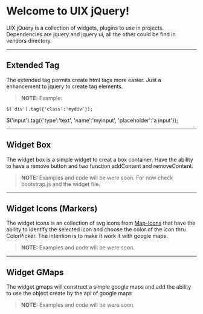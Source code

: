Welcome to UIX jQuery!	
=====================


UIX jQuery is a collection of widgets, plugins to use in projects. Dependencies are jquery and jquery ui, all the other could be find in vendors directory.

----------

Extended Tag
---------

The extended tag permits create html tags more easier. Just a enhancement to jquery to create tag elements.

> **NOTE:** Example: 

    $('div').tag({'class':'mydiv'});
$('input').tag({'type':'text', 'name':'myinput', 'placeholder':'a input'});

----------

Widget Box
---------

The widget box is a simple widget to creat a box container. Have the ability to have a remove button and two function addContent and removeContent.

> **NOTE:** Examples and code will be were soon. For now check bootstrap.js and the widget file.


----------


Widget Icons (Markers)
---------------

The widget icons is an collection of svg icons from [Map-Icons][1] that have the ability to identify the selected icon and choose the color of the icon thru ColorPicker. The intention is to make it work it with google maps.

> **NOTE:** Examples and code will be were soon.

----------


Widget GMaps
-----------

The widget gmaps will construct a simple google maps and add the ability to use the object create by the api of google maps

> **NOTE:** Examples and code will be were soon.

  [1]: http://map-icons.com/
